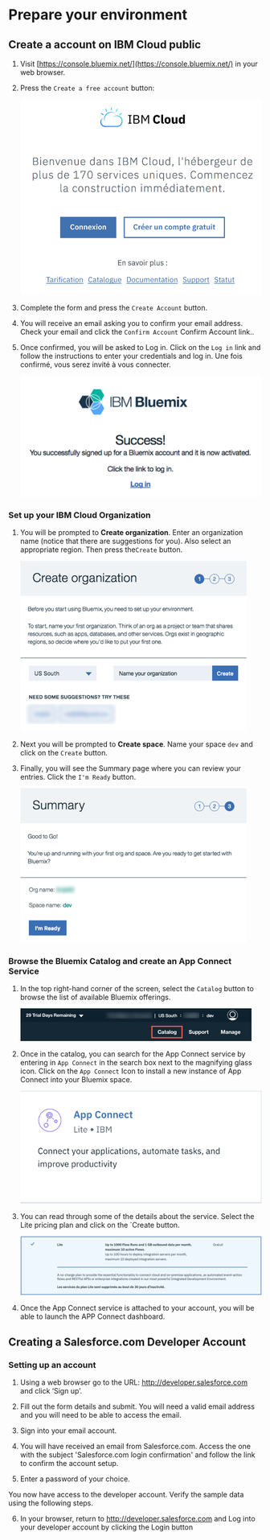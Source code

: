 # Prepare your environment

## Create a account on IBM Cloud public

1.  Visit [https://console.bluemix.net/](https://console.bluemix.net/) in your web browser.

1.  Press the `Create a free account` button:

    ![](./img/createaccount.png)

1.  Complete the form and press the `Create Account` button.

1.  You will receive an email asking you to confirm your email address. Check your email and click the `Confirm Account` Confirm Account link..

1.  Once confirmed, you will be asked to Log in. Click on the `Log in` link and follow the instructions to enter your credentials and log in. Une fois confirmé, vous serez invité à vous connecter.

    ![](./img/confirmed.png)

### Set up your IBM Cloud Organization

1. You will be prompted to **Create organization**. Enter an organization name (notice that there are suggestions for you). Also select an appropriate region. Then press the`Create` button.

   ![](./img/create-org.png)

1. Next you will be prompted to **Create space**. Name your space `dev` and click on the `Create` button.

1. Finally, you will see the Summary page where you can review your entries. Click the `I'm Ready` button.

   ![](./img/im-ready.png)

### Browse the Bluemix Catalog and create an App Connect Service

1.  In the top right-hand corner of the screen, select the `Catalog` button to browse the list of available Bluemix offerings.

    ![](./img/bmx-catalog.png)

1.  Once in the catalog, you can search for the App Connect service by entering in `App Connect` in the search box next to the magnifying glass icon. Click on the `App Connect` Icon to install a new instance of App Connect into your Bluemix space.

    ![](./img/appconnect-service.png)

1.  You can read through some of the details about the service. Select the Lite pricing plan and click on the `Create button.

    ![](./img/planlite.png)

1.  Once the App Connect service is attached to your account, you will be able to launch the APP Connect dashboard.



 
## Creating a Salesforce.com Developer Account

### Setting up an account

1. Using a web browser go to the URL: http://developer.salesforce.com and click ‘Sign up’.


2. Fill out the form details and submit. You will need a valid email address and you will need to be able to access the email. 

3. Sign into your email account.

4. You will have received an email from Salesforce.com. Access the one with the subject 'Salesforce.com login confirmation' and follow the link to confirm the account setup.

5. Enter a password of your choice.

You now have access to the developer account. Verify the sample data using the following steps.

6. 	In your browser, return to http://developer.salesforce.com and Log into your developer account by clicking the Login button

